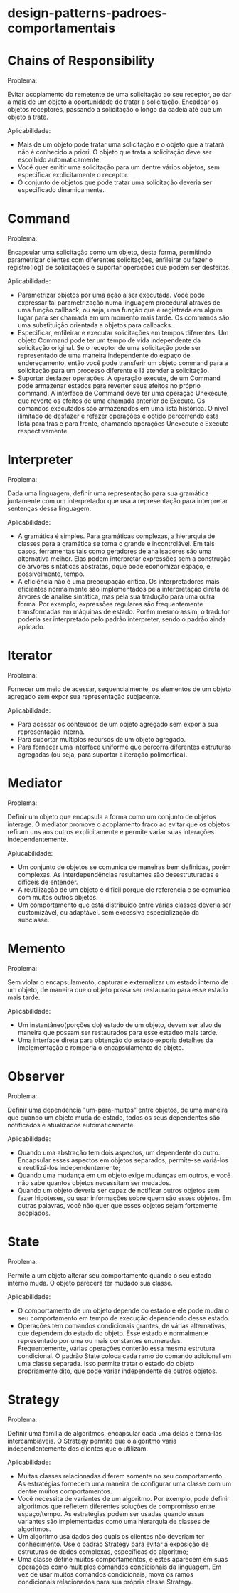 # design-patterns-padroes-comportamentais

# Chains of Responsibility

Problema:

Evitar acoplamento do remetente de uma solicitação ao seu receptor, ao dar a mais de um objeto a oportunidade de tratar a solicitação. Encadear os objetos receptores, passando a solicitação o longo da cadeia até que um objeto a trate.

Aplicabilidade:

 - Mais de um objeto pode tratar uma solicitação e o objeto que a tratará não é conhecido a priori. O objeto que trata a solicitação deve ser escolhido automaticamente.
 - Você quer emitir uma solicitação para um dentre vários objetos, sem especificar explicitamente o receptor.
 - O conjunto de objetos que pode tratar uma solicitação deveria ser especificado dinamicamente.

# Command

Problema:

Encapsular uma solicitação como um objeto, desta forma, permitindo parametrizar clientes com diferentes solicitações, enfileirar ou fazer o registro(log) de solicitações e suportar operações que podem ser desfeitas.

Aplicabilidade:

 - Parametrizar objetos por uma ação a ser executada. Você pode expressar tal parametrização numa linguagem procedural através de uma função callback, ou seja, uma função que é registrada em algum lugar para ser chamada em um momento mais tarde. Os commands são uma substituição orientada a objetos para callbacks.
 - Especificar, enfileirar e executar solicitações em tempos diferentes. Um objeto Command pode ter um tempo de vida independente da solicitação original. Se o receptor de uma solicitação pode ser representado de uma maneira independente do espaço de endereçamento, então você pode transferir um objeto command para a solicitação para um processo diferente e lá atender a solicitação.
 - Suportar desfazer operações. A operação execute, de um Command pode armazenar estados para reverter seus efeitos no próprio command. A interface de Command deve ter uma operação Unexecute, que reverte os efeitos de uma chamada anterior de Execute. Os comandos executados são armazenados em uma lista histórica. O nível ilimitado de desfazer e refazer operações é obtido percorrendo esta lista para trás e para frente, chamando operações Unexecute e Execute respectivamente.

 # Interpreter

 Problema:

 Dada uma linguagem, definir uma representação para sua gramática juntamente com um interpretador que usa a representação para interpretar sentenças dessa linguagem.

 Aplicabilidade:

  - A gramática é simples. Para gramáticas complexas, a hierarquia de classes para a gramática se torna o grande e incontrolável. Em tais casos, ferramentas tais como geradores de analisadores são uma alternativa melhor. Elas podem interpretar expressões sem a construção de arvores sintáticas abstratas, oque pode economizar espaço, e, possivelmente, tempo.
  - A eficiência não é uma preocupação crítica. Os interpretadores mais eficientes normalmente são implementados pela interpretação direta de árvores de analise sintática, mas pela sua tradução para uma outra forma. Por exemplo, expressões regulares são frequentemente transformadas em máquinas de estado. Porém mesmo assim, o tradutor poderia ser interpretado pelo padrão interpreter, sendo o padrão ainda aplicado.

# Iterator

Problema:

Fornecer um meio de acessar, sequencialmente, os elementos de um objeto agregado sem expor sua representação subjacente.

Aplicabilidade:

 - Para acessar os conteudos de um objeto agregado sem expor a sua representação interna.
 - Para suportar multiplos recursos de um objeto agregado.
 - Para fornecer uma interface uniforme que percorra diferentes estruturas agregadas (ou seja, para suportar a iteração polimorfica).
 
# Mediator

Problema:

Definir um objeto que encapsula a forma como um conjunto de objetos interage. O mediator promove o acoplamento fraco ao evitar que os objetos refiram uns aos outros explicitamente e permite variar suas interações independentemente.

Aplucabilidade:

 - Um conjunto de objetos se comunica de maneiras bem definidas, porém complexas. As interdependências resultantes são desestruturadas e difíceis de entender.
  - A reutilização de um objeto é dificil porque ele referencia e se comunica com muitos outros objetos.
  - Um comportamento que está distribuido entre várias classes deveria ser customizável, ou adaptável. sem excessiva especialização da subclasse.

# Memento

Problema:

Sem violar o encapsulamento, capturar e externalizar um estado interno de um objeto, de maneira que o objeto possa ser restaurado para esse estado mais tarde.

Aplicabilidade:
 - Um instantâneo(porções do) estado de um objeto, devem ser alvo de maneira que possam ser restaurados para esse estadeo mais tarde.
 - Uma interface direta para obtenção do estado exporia detalhes da implementação e romperia o encapsulamento do objeto.

# Observer

Problema:

Definir uma dependencia "um-para-muitos" entre objetos, de uma maneira que quando um objeto muda de estado, todos os seus dependentes são notificados e atualizados automaticamente.

Aplicabilidade:
 - Quando uma abstração tem dois aspectos, um dependente do outro. Encapsular esses aspectos em objetos separados, permite-se variá-los e reutilizá-los independentemente;
 - Quando uma mudança em um objeto exige mudanças em outros, e você não sabe quantos objetos necessitam ser mudados.
 - Quando um objeto deveria ser capaz de notificar outros objetos sem fazer hipóteses, ou usar informações sobre quem são esses objetos. Em outras palavras, você não quer que esses objetos sejam fortemente acoplados.

# State

Problema:

Permite a um objeto alterar seu comportamento quando o seu estado interno muda. O objeto parecerá ter mudado sua classe.

Aplicabilidade:

 - O comportamento de um objeto depende do estado e ele pode mudar o seu comportamento em tempo de execução dependendo desse estado.
 - Operações tem comandos condicionais grantes, de várias alternativas, que dependem do estado do objeto. Esse estado é normalmente representado por uma ou mais constantes enumeradas. Frequentemente, várias operações conterão essa mesma estrutura condicional. O padrão State coloca cada ramo do comando adicional em uma classe separada. Isso permite tratar o estado do objeto propriamente dito, que pode variar independente de outros objetos.
 
# Strategy

Problema:

Definir uma familia de algoritmos, encapsular cada uma delas e torna-las intercambiáveis. O Strategy permite que o algoritmo varia independentemente dos clientes que o utilizam.

Aplicabilidade:

 - Muitas classes relacionadas diferem somente no seu comportamento. As estratégias fornecem uma maneira de configurar uma classe com um dentre muitos comportamentos.
  - Você necessita de variantes de um algoritmo. Por exemplo, pode definir algoritmos que refletem diferentes soluções de compromisso entre espaço/tempo. As estratégias podem ser usadas quando essas variantes são implementadas como uma hierarquia de classes de algoritmos.
  - Um algoritmo usa dados dos quais os clientes não deveriam ter conhecimento. Use o padrão Strategy para evitar a exposição de estruturas de dados complexas, específicas do algoritmo;
  - Uma classe define muitos comportamentos, e estes aparecem em suas operações como multiplos comandos condicionais da linguagem. Em vez de usar muitos comandos condicionais, mova os ramos condicionais relacionados para sua própria classe Strategy.
  